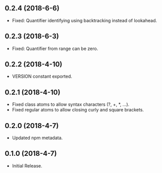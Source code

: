 ## 0.2.4 (2018-6-6)

- Fixed: Quantifier identifying using backtracking instead of lookahead.

## 0.2.3 (2018-6-3)

- Fixed: Quantifier from range can be zero.

## 0.2.2 (2018-4-10)

- VERSION constant exported.

## 0.2.1 (2018-4-10)

- Fixed class atoms to allow syntax characters (?, +, *, ...).
- Fixed regular atoms to allow closing curly and square brackets.

## 0.2.0 (2018-4-7)

- Updated npm metadata.

## 0.1.0 (2018-4-7)

- Initial Release.
